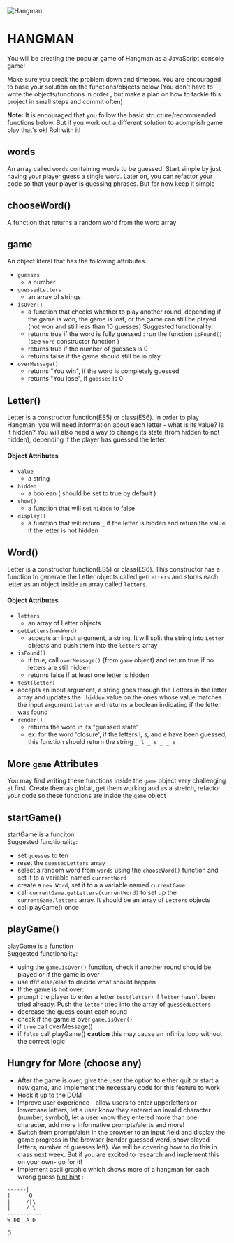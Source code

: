 ![Hangman](http://www.roomrecess.com/Pictures/HangmanTitle.png)
# HANGMAN

You will be creating the popular game of Hangman as a JavaScript console game!

Make sure you break the problem down and timebox. You are encouraged to base your solution on the functions/objects below (You don't have to write the objects/functions in order , but make a plan on how to tackle this project in small steps and commit often)

**Note:** It is encouraged that you follow the basic structure/recommended functions below. But if you work out a different solution to acomplish game play that's ok! Roll with it!

## words
An array called `words` containing words to be guessed. Start simple by just having your player guess a single word. Later on, you can refactor your code so that your player is guessing phrases. But for now keep it simple

## chooseWord()
A function that returns a random word from the word array

## game 
An object literal that has the following attributes

* `guesses`
  * a number
* `guessedLetters`
  * an array of strings
* `isOver()`
  * a function that checks whether to play another round, depending if the game is won, the game is lost, or the game can still be played (not won and still less than 10 guesses)
   Suggested functionality:
   * returns true if the word is fully guessed : run the function `isFound()` (see `Word` constructor function )
   * returns true if the number of guesses is 0
   * returns false if the game should still be in play
* `overMessage()`
  * returns "You win", if the word is completely guessed
  * returns "You lose", if `guesses` is 0
 

## Letter()

Letter is a constructor function(ES5) or class(ES6). In order to play Hangman, you will need information about each letter - what is its value? Is it hidden? You will also need a way to change its state (from hidden to not hidden), depending if the player has guessed the letter. 

#### Object Attributes

* `value`
  * a string
* `hidden`
  * a boolean ( should be set to true by default )
* `show()`
  * a function that will set `hidden` to false
* `display()`
  * a function that will return ` _ ` if the letter is hidden and return the value if the letter is not hidden

## Word()

Letter is a constructor function(ES5) or class(ES6). This constructor has a function to generate the Letter objects called `getLetters` and stores each letter as an object inside an array called `letters`.

#### Object Attributes

* `letters`
  * an array of Letter objects
* `getLetters(newWord)`
  * accepts an input argument, a string. It will split the string into `Letter` objects and push them into the `letters` array
* `isFound()`
  * if true, call `overMessage()` (from `game` object)  and return true if no letters are still hidden
  * returns false if at least one letter is hidden
* `test(letter)`
 * accepts an input argument, a string goes through the Letters in the letter array and updates the `.hidden` value on the ones whose value matches the input argument `letter` and returns a boolean indicating if the letter was found
* `render()`
  * returns the word in its "guessed state"
  * ex: for the word 'closure', if the letters l, s, and e have been guessed, this function should return the string `_ l _ s _ _ e`



## More `game` Attributes
You may find writing these functions inside the `game` object very challenging at first. Create them as global, get them working and as a stretch, refactor your code so these functions are inside the `game` object

## startGame()
startGame is a funciton <br>
 Suggested functionality:
  * set `guesses` to ten
  * reset the `guessedLetters` array
  * select a random word from `words` using the `chooseWord()` function and set it to a variable named `currentWord`
  * create a `new Word`, set it to a a variable named `currentGame`
  * call `currentGame.getLetters(currentWord)` to set up the `currentGame.letters` array. It should be an array of `Letters` objects
  * call playGame() once 
  
## playGame()
playGame is a function<br>
Suggested functionality: 
 * using the `game.isOver()` function, check if another round should be played or if the game is over 
  * use if/if else/else to decide what should happen
 * If the game is not over:
  * prompt the player to enter a letter
  `test(letter)` if `letter` hasn't been tried already. Push the `letter` tried into the array of `guessedLetters`
  * decrease the guess count each round 
  * check if the game is over `game.isOver()`
   * if `true` call overMessage()
   * if `false` call playGame() **caution** this may cause an infinite loop without the correct logic





## Hungry for More (choose any)

* After the game is over, give the user the option to either quit or start a new game, and implement the necessary code for this feature to work
* Hook it up to the DOM
* Improve user experience - allow users to enter upperletters or lowercase letters, let a user know they entered an invalid character (number, symbol), let a user know they entered more than one character, add more informative prompts/alerts and more!
* Switch from prompt/alert in the browser to an input field  and display the game progress in the browser (render guessed word, show played letters, number of guesses left). We will be covering how to do this in class next week. But if you are excited to research and implement this on your own- go for it!
* Implement ascii graphic which shows more of a hangman for each wrong guess [hint hint](https://www.npmjs.com/package/ascii-art) :
```
------|
|      O
|     /|\
|     / \
-----------
W_DE__A_D
```
0
